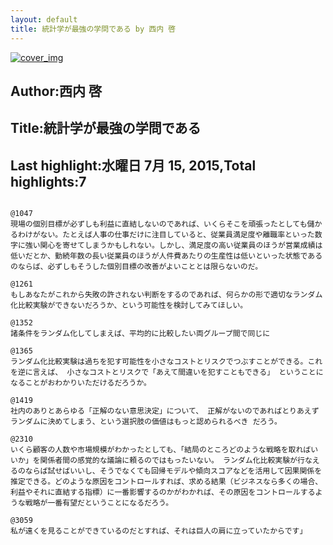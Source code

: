 ```yaml
---
layout: default
title: 統計学が最強の学問である by 西内 啓
---
```


[![cover_img](http://images-jp.amazon.com/images/P/B00B42SXH0.09.MZZZZZZZ.jpg)](https://www.amazon.co.jp/dp/B00B42SXH0)  
## Author:西内 啓  
## Title:統計学が最強の学問である  
## Last highlight:水曜日 7月 15, 2015,Total highlights:7  
```
  
@1047  
現場の個別目標が必ずしも利益に直結しないのであれば、いくらそこを頑張ったとしても儲かるわけがない。たとえば人事の仕事だけに注目していると、従業員満足度や離職率といった数字に強い関心を寄せてしまうかもしれない。しかし、満足度の高い従業員のほうが営業成績は低いだとか、勤続年数の長い従業員のほうが人件費あたりの生産性は低いといった状態であるのならば、必ずしもそうした個別目標の改善がよいこととは限らないのだ。  
  
@1261  
もしあなたがこれから失敗の許されない判断をするのであれば、何らかの形で適切なランダム化比較実験ができないだろうか、という可能性を検討してみてほしい。  
  
@1352  
諸条件をランダム化してしまえば、平均的に比較したい両グループ間で同じに  
  
@1365  
ランダム化比較実験は過ちを犯す可能性を小さなコストとリスクでつぶすことができる。これを逆に言えば、 小さなコストとリスクで「あえて間違いを犯すこともできる」 ということになることがおわかりいただけるだろうか。  
  
@1419  
社内のありとあらゆる「正解のない意思決定」について、 正解がないのであればとりあえずランダムに決めてしまう、という選択肢の価値はもっと認められるべき だろう。  
  
@2310  
いくら顧客の人数や市場規模がわかったとしても、「結局のところどのような戦略を取ればいいか」を関係者間の感覚的な議論に頼るのではもったいない。 ランダム化比較実験が行なえるのならば試せばいいし、そうでなくても回帰モデルや傾向スコアなどを活用して因果関係を推定できる。どのような原因をコントロールすれば、求める結果（ビジネスなら多くの場合、利益やそれに直結する指標）に一番影響するのかがわかれば、その原因をコントロールするような戦略が一番有望だということになるだろう。  
  
@3059  
私が遠くを見ることができているのだとすれば、それは巨人の肩に立っていたからです」  